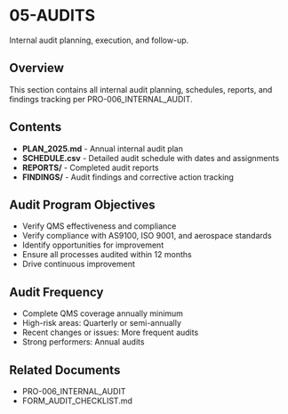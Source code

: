 # 05-AUDITS

Internal audit planning, execution, and follow-up.

## Overview

This section contains all internal audit planning, schedules, reports, and findings tracking per PRO-006_INTERNAL_AUDIT.

## Contents

- **PLAN_2025.md** - Annual internal audit plan
- **SCHEDULE.csv** - Detailed audit schedule with dates and assignments
- **REPORTS/** - Completed audit reports
- **FINDINGS/** - Audit findings and corrective action tracking

## Audit Program Objectives

- Verify QMS effectiveness and compliance
- Verify compliance with AS9100, ISO 9001, and aerospace standards
- Identify opportunities for improvement
- Ensure all processes audited within 12 months
- Drive continuous improvement

## Audit Frequency

- Complete QMS coverage annually minimum
- High-risk areas: Quarterly or semi-annually
- Recent changes or issues: More frequent audits
- Strong performers: Annual audits

## Related Documents

- PRO-006_INTERNAL_AUDIT
- FORM_AUDIT_CHECKLIST.md
